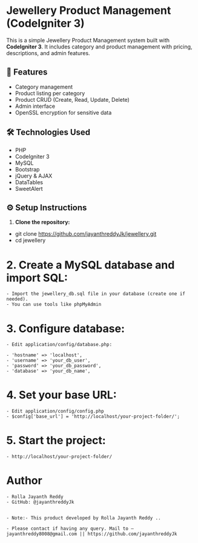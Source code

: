 # Jewellery Product Management (CodeIgniter 3)

This is a simple Jewellery Product Management system built with **CodeIgniter 3**. It includes category and product management with pricing, descriptions, and admin features.

## 🚀 Features

- Category management
- Product listing per category
- Product CRUD (Create, Read, Update, Delete)
- Admin interface
- OpenSSL encryption for sensitive data

## 🛠️ Technologies Used

- PHP
- CodeIgniter 3
- MySQL
- Bootstrap
- jQuery & AJAX
- DataTables
- SweetAlert



## ⚙️ Setup Instructions

1. **Clone the repository:**

- git clone https://github.com/jayanthreddyJk/jewellery.git
- cd jewellery


# 2. Create a MySQL database and import SQL:
    - Import the jewellery_db.sql file in your database (create one if needed).
    - You can use tools like phpMyAdmin 

# 3. Configure database:
    - Edit application/config/database.php:

    - 'hostname' => 'localhost',
    - 'username' => 'your_db_user',
    - 'password' => 'your_db_password',
    - 'database' => 'your_db_name',

# 4. Set your base URL:
    - Edit application/config/config.php
    - $config['base_url'] = 'http://localhost/your-project-folder/';

# 5. Start the project:
    - http://localhost/your-project-folder/


   # Author 
    - Rolla Jayanth Reddy
    - GitHub: @jayanthreddyJk


    - Note:- This product developed by Rolla Jayanth Reddy ..

    - Please contact if having any query. Mail to – jayanthreddy8008@gmail.com || https://github.com/jayanthreddyJk
